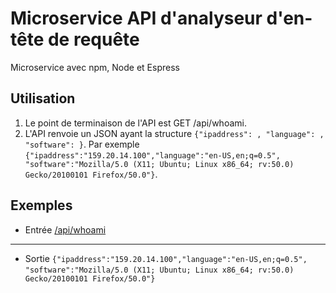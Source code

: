 # Microservice API d'analyseur d'en-tête de requête
Microservice avec npm, Node et Espress



## Utilisation

1.  Le point de terminaison de l'API est GET /api/whoami.
2.  L'API renvoie un JSON ayant la structure `{"ipaddress": , "language": , "software": }`.
    Par exemple `{"ipaddress":"159.20.14.100","language":"en-US,en;q=0.5", "software":"Mozilla/5.0 (X11; Ubuntu; Linux x86_64; rv:50.0) Gecko/20100101 Firefox/50.0"}`.



## Exemples

-   Entrée
    [/api/whoami](../api/whoami)
* * *
-  Sortie
   `{"ipaddress":"159.20.14.100","language":"en-US,en;q=0.5",`
   `"software":"Mozilla/5.0 (X11; Ubuntu; Linux x86_64; rv:50.0) Gecko/20100101 Firefox/50.0"}`

